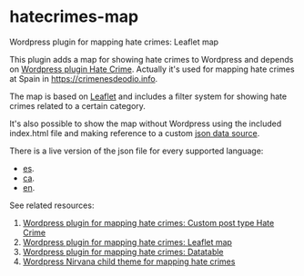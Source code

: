 # hatecrimes-map
Wordpress plugin for mapping hate crimes: Leaflet map

This plugin adds a map for showing hate crimes to Wordpress and depends on [Wordpress plugin Hate Crime](https://github.com/geraldo/hatecrimes). Actually it's used for mapping hate crimes at Spain in https://crimenesdeodio.info.

The map is based on [Leaflet](http://leafletjs.com/) and includes a filter system for showing hate crimes related to a certain category.

It's also possible to show the map without Wordpress using the included index.html file and making reference to a custom [json data source](https://raw.githubusercontent.com/geraldo/hatecrimes-child/master/hatecrimes.js).

There is a live version of the json file for every supported language:
  - [es](https://crimenesdeodio.info/wp-content/export/hatecrimes.es.js).
  - [ca](https://crimenesdeodio.info/wp-content/export/hatecrimes.ca.js).
  - [en](https://crimenesdeodio.info/wp-content/export/hatecrimes.en.js).

See related resources:
  1. [Wordpress plugin for mapping hate crimes: Custom post type Hate Crime](https://github.com/geraldo/hatecrimes)
  2. [Wordpress plugin for mapping hate crimes: Leaflet map](https://github.com/geraldo/hatecrimes-map)
  3. [Wordpress plugin for mapping hate crimes: Datatable](https://github.com/geraldo/hatecrimes-table)
  4. [Wordpress Nirvana child theme for mapping hate crimes](https://github.com/geraldo/hatecrimes-child)  
